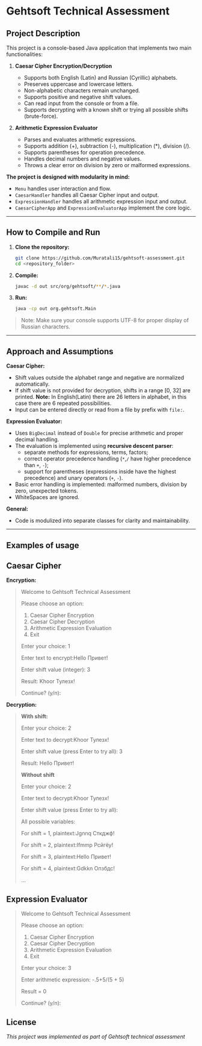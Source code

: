 # Gehtsoft Technical Assessment

## Project Description
This project is a console-based Java application that implements two main functionalities:

1. **Caesar Cipher Encryption/Decryption**
    - Supports both English (Latin) and Russian (Cyrillic) alphabets.
    - Preserves uppercase and lowercase letters.
    - Non-alphabetic characters remain unchanged.
    - Supports positive and negative shift values.
    - Can read input from the console or from a file.
    - Supports decrypting with a known shift or trying all possible shifts (brute-force).

2. **Arithmetic Expression Evaluator**
    - Parses and evaluates arithmetic expressions.
    - Supports addition (+), subtraction (-), multiplication (*), division (/).
    - Supports parentheses for operation precedence.
    - Handles decimal numbers and negative values.
    - Throws a clear error on division by zero or malformed expressions.

**The project is designed with modularity in mind:**
- `Menu` handles user interaction and flow.
- `CaesarHandler` handles all Caesar Cipher input and output.
- `ExpressionHandler` handles all arithmetic expression input and output.
- `CaesarCipherApp` and `ExpressionEvaluatorApp` implement the core logic.
---

## How to Compile and Run

1. **Clone the repository:**
   ```bash
   git clone https://github.com/Muratali15/gehtsoft-assessment.git
   cd <repository_folder>
2. **Compile:**
   ```bash
   javac -d out src/org/gehtsoft/**/*.java
3. **Run:**
   ```bash
   java -cp out org.gehtsoft.Main

>Note: Make sure your console supports UTF-8 for proper display of Russian characters.

***

## Approach and Assumptions

**Caesar Cipher:**
- Shift values outside the alphabet range and negative are normalized automatically.
- If shift value is not provided for decryption, shifts in a range [0, 32] are printed. **Note:** In English(Latin) there are 26 letters in alphabet, in this case there are 6 repeated possibilities.
- Input can be entered directly or read from a file by prefix with `file:`.

**Expression Evaluator:**
- Uses `BigDecimal` instead of `Double` for precise arithmetic and proper decimal handling.
- The evaluation is implemented using **recursive descent parser**: 
   - separate methods for expressions, terms, factors;
   - correct operator precedence handling (`*`,`/` have higher precedence than `+`, `-`);
   - support for parentheses (expressions inside have the highest precedence) and unary operators (`+`, `-`).
- Basic error handling is implemented: malformed numbers, division by zero, unexpected tokens.
- WhiteSpaces are ignored.

**General:**
- Code is modulized into separate classes for clarity and maintainability.

---

## Examples of usage

**Caesar Cipher**
-
**Encryption:**
>Welcome to Gehtsoft Technical Assessment
> 
>Please choose an option:
>1. Caesar Cipher Encryption
>2. Caesar Cipher Decryption
>3. Arithmetic Expression Evaluation
>4. Exit
>
>  Enter your choice: 1
> 
>   Enter text to encrypt:Hello Привет!
> 
>   Enter shift value (integer): 3
> 
>   Result: Khoor Тулезх!
> 
>   Continue? (y/n):

**Decryption:**

>**With shift:**
> 
>Enter your choice: 2
> 
>Enter text to decrypt:Khoor Тулезх!
>
>Enter shift value (press Enter to try all): 3
>
>Result: Hello Привет!
> 
> **Without shift**
> 
> Enter your choice: 2
> 
>Enter text to decrypt:Khoor Тулезх!
> 
>Enter shift value (press Enter to try all):
> 
>All possible variables:
> 
>For shift =  1, plaintext:Jgnnq Сткджф!
> 
>For shift =  2, plaintext:Ifmmp Рсйгёу!
> 
>For shift =  3, plaintext:Hello Привет!
> 
>For shift =  4, plaintext:Gdkkn Опзбдс!
> 
> ...

**Expression Evaluator**
-
>Welcome to Gehtsoft Technical Assessment
> 
>Please choose an option:
>1. Caesar Cipher Encryption
>2. Caesar Cipher Decryption
>3. Arithmetic Expression Evaluation
>4. Exit
>
>  Enter your choice: 3
> 
>   Enter arithmetic expression: -.5+5/(5 + 5)
> 
>   Result = 0
> 
>   Continue? (y/n):

## License

_This project was implemented as part of Gehtsoft technical assessment_